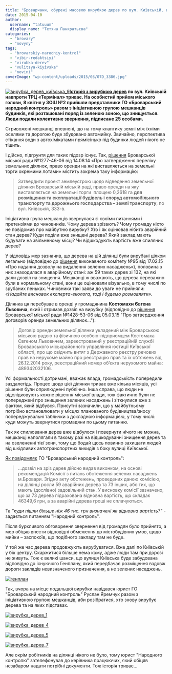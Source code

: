 ```yaml
---
title: "Броварчани, обурені масовою вирубкою дерев по вул. Київській, вимагають від влади реальних дій"
date: 2015-04-10
author: 
  username: "tatuuum"
  display_name: "Тетяна Панкратьєва"
categories: 
  - "brovary"
  - "novyny"
tags: 
  - "brovarskiy-narodniy-kontrol"
  - "vibir-redaktsiyi"
  - "virubka-derev"
  - "vulitsya-kiyivska"
  - "novini"
coverImage: "wp-content/uploads/2015/03/07D_3386.jpg"
---
```


[![вирубка_дерев_київська_9](https://mpz.brovary.org/wp-content/uploads/2015/03/07D_3386.jpg)](https://mpz.brovary.org/wp-content/uploads/2015/03/07D_3386.jpg)**[Історія з вирубкою дерев](https://mpz.brovary.org/dereva-na-vul-kiyivskiy-prodovzhuyut-spilyuvati-pid-avtomiyku/) по вул. Київській навпроти ТРЦ «Термінал» триває. На особистий прийом міського голови, 8 квітня у ЗОШ №2 прийшли представники ГО «Броварський народний контроль» разом з ініціативною групою мешканців будинків, які розташовані поряд із зеленою зоною, що знищується. Люди подали колективне звернення, підписане 25 особами.**

Стривожені мешканці впевнені, що на тому клаптику землі між їхніми оселями та дорогою буде збудовано автомийку. Звичайно, перспектива стікання води з автохімікатами прямісінько під будинки людей нікого не тішить.

І дійсно, підгрунтя для таких підозр існує. Так, [рішення](https://docs.brovary.org/p13076/14.08.2014/1277-46-06) Броварської міської ради №1277-46-06 від 14.08.14 «Про затвердження переліку земельних діялнок, право оренди на які виставляється на земельні торги окремими лотами» містить зокрема таку інформацію:

> Затвердити проект землеустрою щодо відведення земельної ділянки Броварській міській раді, право оренди на яку виставляється на земельні торги  площею 0,2618 га **для розміщення та експлуатації будівель і споруд автомобільного транспорту та дорожнього господарства – землі транспорту**, по вул. Київській, 333-в.

Ініціативна група мешканців звернулася зі своїми питаннями і претензіями до чиновників. Чому дерева зрізають? Чому громаду ніхто не повідомив про майбутню вирубку? Хто і як оцінював нібито аварійний стан дерев? Куди поділи вже знищені дерева? Який заклад мають будувати на звільненому місці? Чи відшкодують вартість вже спиляних дерев?

У відповідь мер зазначив, що дерева на цій ділянці були вирубані цілком легально (відповідно до [рішення](https://docs.brovary.org/p19410/17.02.2015/95) виконавчого комітету №95 від 17.02.15 «Про надання дозволу на видалення зелених насаджень»), половина з них знаходилася в аварійному стані: аж 59 таких дерев зі 132, на які дали дозвіл на знищення. Мешканці ж вважають, що дерева переважно були в нормальному стані, вони це оцінювали візуально, в тому числі по зрубаних пеньках. Чиновники такі заяви до уваги не прийняли: _«Надайте висновок експерта-еколога, тоді і будемо розмовляти»._

Ділянка ця перебуває в оренді у громадянина **Костомахи Євгена Львовича**, який і отримав дозвіл на вирубку (відповідно до [рішення](https://www.brovary.kiev.ua/r%D1%96shennya-m%D1%96sko%D1%97-radi-v%D1%96d-05032015-%E2%84%961428-53-06-pro-zatverdzhennya-dogovor%D1%96v-orendi-zemelnikh-d%D1%96lyano) Броварської міської ради №1428-53-06 від 05.03.15 "Про затвердження договорів оренди земельних ділянок..."):

> Договір оренди земельної ділянки укладений між Броварською міською радою та фізичною особою-підприємцем Костомаха Євгеном Львовичем, зареєстрований у реєстраційній службі Броварського міськрайонного управління юстиції Київської області, про що свідчить витяг з Державного реєстру речових прав на нерухоме майно про реєстрацію прав та їх обтяжень від 26.12.2014 року, реєстраційний номер об’єкта нерухомого майна: 489342032106.

Усі формальності дотримані, вважає влада, громадськість попередили заздалегідь. Процес щодо цієї ділянки триває вже кілька місяців, усі рішення були оприлюднені публічно. Інша справа, що люди не відслідковують кожне рішення міської влади, тож фактично були не попереджені про знищення зелених насаджень і зіткнулися вже з фактом, який відбувся. Присутні зазначили, що у майбутньому потрібно встановлювати у місцях планованого будівництва/зносу попереджувальні таблички з докладною інформацією, у тому числі: куди можуть звернутися громадяни по цьому питанню.

Так як спилювання дерев вже відбулося і повернути нічого не можна, мешканці наполягали в такому разі на відшкодуванні знищення дерев та на озелененні тієї зони, тому що бодай щось повинно захищати людей від шкідливих автотранспортних викидів з боку вулиці Київської.

[Як повідомляє](https://nk.mybrovary.com/mer-poobitsyav-niyakoyi-avto-miyki-ne-bude/) ГО "Броварський народний контроль":

> ...дозвіл на зріз дерев дійсно видав виконком, на основі рекомендацій Комісії з питань обстеження зелених насаджень м.Бровари. Згідно акту обстежень, проведених даною комісією, на ділянці росли 59 аварійних дерева та 73 інших, або тих, що мають (дослівно) задовільний стан. У висновку комісії зазначено, що за 73 дерева підрахована відновна вартість, що складає 46349,6 грн, а за аварійні дерева гроші не сплачуються.

Та _"куди пішли більше ніж 46 тис. грн визначені як відновна вартість?"_ - задається питанням "Народний контроль".

Після бурхливого обговорення звернення від громадян було прийнято, а мер обіцяв внести відповідні обмеження до містобудівних умов, щодо мийки – заспокоїв, що подібного закладу там не буде.

У той же час дерева продовжують вирубуватися. Вже далі по Київській у бік центру. Скаржитися більше нема кому, адже люди там при дорозі не живуть. Тож є великі шанси, що вулиця Київська буде забудована відповідно до існуючого Генплану, який передбачає розміщення вздовж дороги закладів невизначеного призначення, а не зелених насаджень.

[![генплан](https://mpz.brovary.org/wp-content/uploads/2015/04/genplan.jpg)](https://mpz.brovary.org/wp-content/uploads/2015/04/genplan.jpg)

Так, вчора на місце подальшої вирубки навідався юрист ГО "Броварський народний контроль" Руслан Яремчук разом з ініціативною групою мешканців, аби розібратися, хто знову вирубує дерева та на яких підставах.

[![вирубка_дерев_1](https://mpz.brovary.org/wp-content/uploads/2015/04/IMAG1054.jpg)](https://mpz.brovary.org/wp-content/uploads/2015/04/IMAG1054.jpg)

[![вирубка_дерев_4](https://mpz.brovary.org/wp-content/uploads/2015/04/IMAG1057.jpg)](https://mpz.brovary.org/wp-content/uploads/2015/04/IMAG1057.jpg)

[![вирубка_дерев_5](https://mpz.brovary.org/wp-content/uploads/2015/04/IMAG1058.jpg)](https://mpz.brovary.org/wp-content/uploads/2015/04/IMAG1058.jpg)

[![вирубка_дерев_7](https://mpz.brovary.org/wp-content/uploads/2015/04/IMAG1061.jpg)](https://mpz.brovary.org/wp-content/uploads/2015/04/IMAG1061.jpg)

Але окрім робітників на ділянці нікого не було, тому юрист "Народного контролю" зателефонував до керівника працюючих, який обіцяв незабаром надати потрібні документи. Тож історія триває...
